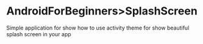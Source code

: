 # AndroidForBeginners>SplashScreen

Simple application for show how to use activity theme for show beautiful splash screen in your app
